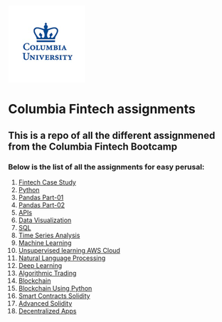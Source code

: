![Fintech logo](images/columbia-university.gif)

# Columbia Fintech assignments

## This is a repo of all the different assignmened from the Columbia Fintech Bootcamp
### Below is the list of all the assignments for easy perusal:
1. [Fintech Case Study](https://github.com/manchester9/fintech/tree/master/01-fintech_case_study)
2. [Python](https://github.com/manchester9/fintech/tree/master/02-python) 
3. [Pandas Part-01](https://github.com/manchester9/fintech/tree/master/03-pandas_part_01)
4. [Pandas Part-02](https://github.com/manchester9/fintech/tree/master/03-pandas_part_01)
5. [APIs](https://github.com/manchester9/fintech/tree/master/05-apis)
6. [Data Visualization](https://github.com/manchester9/fintech/tree/master/06-data_visualization)
7. [SQL](https://github.com/manchester9/fintech/tree/master/07-sql)
8. [Time Series Analysis](https://github.com/manchester9/fintech/tree/master/08-time_series_analysis)
9. [Machine Learning](https://github.com/manchester9/fintech/tree/master/09-machine_learning) 
10. [Unsupervised learning AWS Cloud](https://github.com/manchester9/fintech/tree/master/10-api_infrastructure)
11. [Natural Language Processing](https://github.com/manchester9/fintech/tree/master/11-natural_language_processing)
12. [Deep Learning](https://github.com/manchester9/fintech/tree/master/12-deep_learning) 
13. [Algorithmic Trading]() 
14. [Blockchain]()
15. [Blockchain Using Python]()
16. [Smart Contracts Solidity]()
17. [Advanced Solidity]()
18. [Decentralized Apps]()
